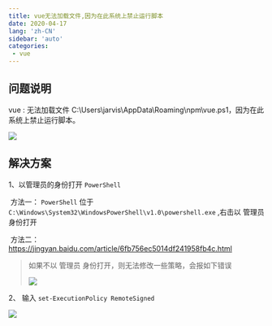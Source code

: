 ```yaml
---
title: vue无法加载文件,因为在此系统上禁止运行脚本
date: 2020-04-17
lang: 'zh-CN'
sidebar: 'auto'
categories:
 - vue
---
```


## 问题说明

vue : 无法加载文件 C:\Users\jarvis\AppData\Roaming\npm\vue.ps1，因为在此系统上禁止运行脚本。

![](http://qn.huat.xyz/content/20200414102116.png)



## 解决方案

1、以管理员的身份打开 `PowerShell`

​		方法一： `PowerShell`  位于 `C:\Windows\System32\WindowsPowerShell\v1.0\powershell.exe`  ,右击以 管理员身份打开

​		方法二： https://jingyan.baidu.com/article/6fb756ec5014df241958fb4c.html 



> 如果不以 管理员 身份打开，则无法修改一些策略，会报如下错误
>
> ![](http://qn.huat.xyz/content/20200414102654.png)



2、 输入 `set-ExecutionPolicy RemoteSigned `

![](http://qn.huat.xyz/content/20200414102819.png)



